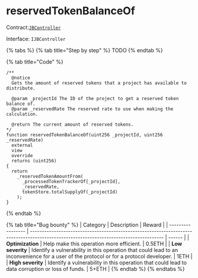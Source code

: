 # reservedTokenBalanceOf

Contract:[`JBController`](../)​‌

Interface: `IJBController`

{% tabs %}
{% tab title="Step by step" %}
TODO
{% endtab %}

{% tab title="Code" %}
```solidity
/**
  @notice
  Gets the amount of reserved tokens that a project has available to distribute.

  @param _projectId The ID of the project to get a reserved token balance of.
  @param _reservedRate The reserved rate to use when making the calculation.

  @return The current amount of reserved tokens.
*/
function reservedTokenBalanceOf(uint256 _projectId, uint256 _reservedRate)
  external
  view
  override
  returns (uint256)
{
  return
    _reservedTokenAmountFrom(
      _processedTokenTrackerOf[_projectId],
      _reservedRate,
      tokenStore.totalSupplyOf(_projectId)
    );
}
```
{% endtab %}

{% tab title="Bug bounty" %}
| Category          | Description                                                                                                                            | Reward |
| ----------------- | -------------------------------------------------------------------------------------------------------------------------------------- | ------ |
| **Optimization**  | Help make this operation more efficient.                                                                                               | 0.5ETH |
| **Low severity**  | Identify a vulnerability in this operation that could lead to an inconvenience for a user of the protocol or for a protocol developer. | 1ETH   |
| **High severity** | Identify a vulnerability in this operation that could lead to data corruption or loss of funds.                                        | 5+ETH  |
{% endtab %}
{% endtabs %}
